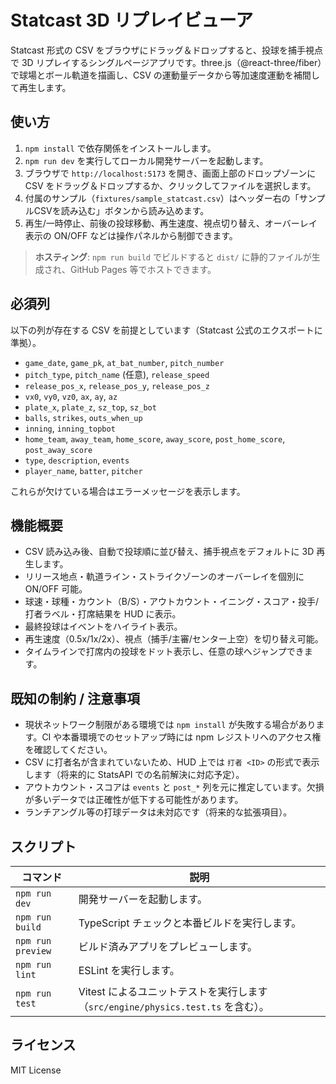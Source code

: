 # Statcast 3D リプレイビューア

Statcast 形式の CSV をブラウザにドラッグ＆ドロップすると、投球を捕手視点で 3D リプレイするシングルページアプリです。three.js（@react-three/fiber）で球場とボール軌道を描画し、CSV の運動量データから等加速度運動を補間して再生します。

## 使い方

1. `npm install` で依存関係をインストールします。
2. `npm run dev` を実行してローカル開発サーバーを起動します。
3. ブラウザで `http://localhost:5173` を開き、画面上部のドロップゾーンに CSV をドラッグ＆ドロップするか、クリックしてファイルを選択します。
4. 付属のサンプル（`fixtures/sample_statcast.csv`）はヘッダー右の「サンプルCSVを読み込む」ボタンから読み込めます。
5. 再生/一時停止、前後の投球移動、再生速度、視点切り替え、オーバーレイ表示の ON/OFF などは操作パネルから制御できます。

> **ホスティング**: `npm run build` でビルドすると `dist/` に静的ファイルが生成され、GitHub Pages 等でホストできます。

## 必須列

以下の列が存在する CSV を前提としています（Statcast 公式のエクスポートに準拠）。

- `game_date`, `game_pk`, `at_bat_number`, `pitch_number`
- `pitch_type`, `pitch_name` (任意), `release_speed`
- `release_pos_x`, `release_pos_y`, `release_pos_z`
- `vx0`, `vy0`, `vz0`, `ax`, `ay`, `az`
- `plate_x`, `plate_z`, `sz_top`, `sz_bot`
- `balls`, `strikes`, `outs_when_up`
- `inning`, `inning_topbot`
- `home_team`, `away_team`, `home_score`, `away_score`, `post_home_score`, `post_away_score`
- `type`, `description`, `events`
- `player_name`, `batter`, `pitcher`

これらが欠けている場合はエラーメッセージを表示します。

## 機能概要

- CSV 読み込み後、自動で投球順に並び替え、捕手視点をデフォルトに 3D 再生します。
- リリース地点・軌道ライン・ストライクゾーンのオーバーレイを個別に ON/OFF 可能。
- 球速・球種・カウント（B/S）・アウトカウント・イニング・スコア・投手/打者ラベル・打席結果を HUD に表示。
- 最終投球はイベントをハイライト表示。
- 再生速度（0.5x/1x/2x）、視点（捕手/主審/センター上空）を切り替え可能。
- タイムラインで打席内の投球をドット表示し、任意の球へジャンプできます。

## 既知の制約 / 注意事項

- 現状ネットワーク制限がある環境では `npm install` が失敗する場合があります。CI や本番環境でのセットアップ時には npm レジストリへのアクセス権を確認してください。
- CSV に打者名が含まれていないため、HUD 上では `打者 <ID>` の形式で表示します（将来的に StatsAPI での名前解決に対応予定）。
- アウトカウント・スコアは `events` と `post_*` 列を元に推定しています。欠損が多いデータでは正確性が低下する可能性があります。
- ランチアングル等の打球データは未対応です（将来的な拡張項目）。

## スクリプト

| コマンド | 説明 |
| --- | --- |
| `npm run dev` | 開発サーバーを起動します。 |
| `npm run build` | TypeScript チェックと本番ビルドを実行します。 |
| `npm run preview` | ビルド済みアプリをプレビューします。 |
| `npm run lint` | ESLint を実行します。 |
| `npm run test` | Vitest によるユニットテストを実行します（`src/engine/physics.test.ts` を含む）。 |

## ライセンス

MIT License
